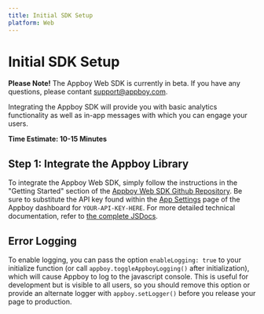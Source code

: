 ```yaml
---
title: Initial SDK Setup
platform: Web
---
```

# Initial SDK Setup

__Please Note!__ The Appboy Web SDK is currently in beta. If you have any questions, please contant support@appboy.com.

Integrating the Appboy SDK will provide you with basic analytics functionality as well as in-app messages with which you can engage your users.

__Time Estimate: 10-15 Minutes__

## Step 1: Integrate the Appboy Library

To integrate the Appboy Web SDK, simply follow the instructions in the "Getting Started" section of the [Appboy Web SDK Github Repository][2]. Be sure to substitute the API key found within the [App Settings][5] page of the Appboy dashboard for `YOUR-API-KEY-HERE`. For more detailed technical documentation, refer to [the complete JSDocs][9].

## Error Logging

To enable logging, you can pass the option `enableLogging: true` to your initialize function (or call `appboy.toggleAppboyLogging()` after initialization), which will cause Appboy to log to the javascript console. This is useful for development but is visible to all users, so you should remove this option or provide an alternate logger with `appboy.setLogger()` before you release your page to production.

[1]: https://www.appboy.com/academy "Appboy"
[2]: https://github.com/Appboy/appboy-web-sdk#getting-started "Appboy Web SDK Github Repository"
[5]: https://dashboard.appboy.com/app_settings/app_settings/ "App Settings"
[9]: https://js.appboycdn.com/web-sdk/latest/doc/module-appboy.html "JSDocs"
